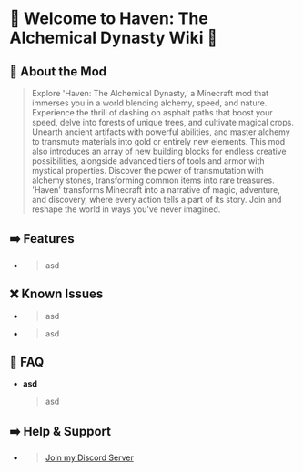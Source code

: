 # 💖 Welcome to Haven: The Alchemical Dynasty Wiki 💖

## 👋 About the Mod
> Explore 'Haven: The Alchemical Dynasty,' a Minecraft mod that immerses you in a world blending alchemy, speed, and nature. Experience the thrill of dashing on asphalt paths that boost your speed, delve into forests of unique trees, and cultivate magical crops. Unearth ancient artifacts with powerful abilities, and master alchemy to transmute materials into gold or entirely new elements. This mod also introduces an array of new building blocks for endless creative possibilities, alongside advanced tiers of tools and armor with mystical properties. Discover the power of transmutation with alchemy stones, transforming common items into rare treasures. 'Haven' transforms Minecraft into a narrative of magic, adventure, and discovery, where every action tells a part of its story. Join and reshape the world in ways you've never imagined.
## ➡️ Features
- > asd
## ❌ Known Issues
- > asd
- > asd
## 📖 FAQ
- **asd**
    > asd
## ➡️ Help & Support
- > [Join my Discord Server](https://discord.gg/u6SpUpfMzy)